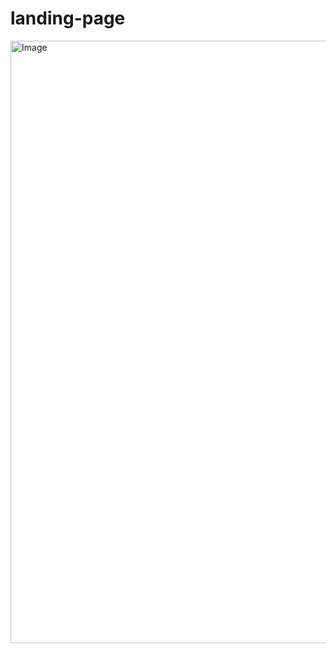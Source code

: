 # landing-page
<img width="1874" height="964" alt="Image" src="https://github.com/user-attachments/assets/e2485234-cadb-40d4-b5af-3ef21b964ac1" />
